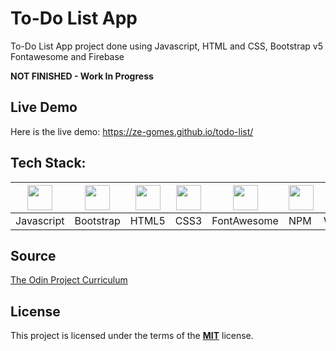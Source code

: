 
 # To-Do List App

To-Do List App project done using Javascript, HTML and CSS, Bootstrap v5 Fontawesome and Firebase

**NOT FINISHED - Work In Progress**

## Live Demo
Here is the live demo: https://ze-gomes.github.io/todo-list/

## Tech Stack:
| <img src="https://cdn.jsdelivr.net/npm/simple-icons@v4/icons/javascript.svg" width="40"> | <img src="https://cdn.jsdelivr.net/npm/simple-icons@v4/icons/bootstrap.svg" width="40"> |<img src="https://cdn.jsdelivr.net/npm/simple-icons@v4/icons/html5.svg" width="40">|<img src="https://cdn.jsdelivr.net/npm/simple-icons@v4/icons/css3.svg" width="40">|<img src="https://cdn.jsdelivr.net/npm/simple-icons@v4/icons/fontawesome.svg" width="40">|<img src="https://cdn.jsdelivr.net/npm/simple-icons@v4/icons/npm.svg" width="40">|<img src="https://cdn.jsdelivr.net/npm/simple-icons@v4/icons/webpack.svg" width="40">|
|--|--|--|--|--|--|--|
| Javascript | Bootstrap  | HTML5| CSS3 |FontAwesome|NPM|Webpack|
 
## Source
[The Odin Project Curriculum](https://www.theodinproject.com/courses/javascript/lessons/todo-list)

## License
This project is licensed under the terms of the **[MIT](https://choosealicense.com/licenses/mit/)**  license. 
<!--stackedit_data:
eyJoaXN0b3J5IjpbLTIxNTQ2MDc2NF19
-->


<!--stackedit_data:
eyJoaXN0b3J5IjpbNzUyMDY3ODcxLC0xNjYwNTcyNDkwLC0xMT
Y4MTU2MTIxXX0=
-->


